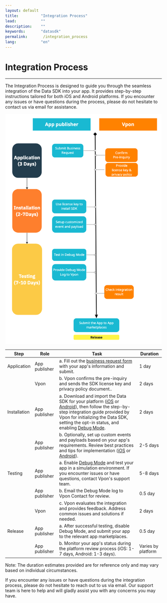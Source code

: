 ```yaml
---
layout: default
title:          "Integration Process"
lead:           ""
description:    ""
keywords:       "datasdk"
permalink:       /integration_process
lang:           "en"
---
```


# Integration Process
---

The Integration Process is designed to guide you through the seamless integration of the Data SDK into your app. It provides step-by-step instructions tailored for both iOS and Android platforms. If you encounter any issues or have questions during the process, please do not hesitate to contact us via email for assistance.


![](/docs/images/integration_process_4.png) 

| Step | Role        | Task                                                                                                    | Duration          |
|------|-------------|---------------------------------------------------------------------------------------------------------|-------------------|
| Application    | App publisher | a. Fill out the [business request form]([https://www.example.com/form](https://airtable.com/shr0Mts1aMzUlzEIm)) with your app's information and submit.        |         1 day          |
|      | Vpon        | b. Vpon confirms the pre-inquiry and sends the SDK license key and privacy policy document..                                | 2 days            |
| Installation| App publisher | a. Download and import the Data SDK for your platform ([iOS](http://datasdk-developer.vpon.com/ios) or [Android](http://datasdk-developer.vpon.com/android)), then follow the step-by-step integration guide provided by Vpon for initializing the Data SDK, setting the opt-in status, and enabling [Debug Mode](http://datasdk-developer.vpon.com/debug_mode). |          2 days         |
|      | App publisher   | b. Optionally, set up custom events and payloads based on your app's requirements. Review best practices and tips for implementation ([iOS](http://datasdk-developer.vpon.com/ios#set-up-customized-events) or [Android](http://datasdk-developer.vpon.com/android#set-up-customized-events)).  | 2-5 days |
| Testing    | App publisher | a. Enable [Debug Mode](http://datasdk-developer.vpon.com/debug_mode) and test your app in a simulation environment. If you encounter issues or have questions, contact Vpon's support team. | 5-8 days          |
|      | App publisher| b. Email the Debug Mode log to Vpon Contact for review.                               |         0.5 day          |
|      | Vpon        | c. Vpon evaluates the integration and provides feedback. Address common issues and solutions if needed. | 2 days            |
| Release    | App publisher | a. After successful testing, disable Debug Mode, and submit your app to the relevant app marketplaces.  |     0.5 day               |
|      | App publisher  | b. Monitor your app's status during the platform review process (iOS: 1-7 days, Android: 1-3 days).     | Varies by platform |


Note: The duration estimates provided are for reference only and may vary based on individual circumstances.

If you encounter any issues or have questions during the integration process, please do not hesitate to reach out to us via email. Our support team is here to help and will gladly assist you with any concerns you may have.
